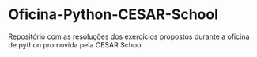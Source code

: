 # Oficina-Python-CESAR-School
Repositório com as resoluções dos exercícios propostos durante a oficina de python promovida pela CESAR School

